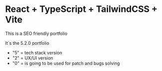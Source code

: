 # React + TypeScript + TailwindCSS + Vite

This is a SEO friendly portfolio

It´s the 5.2.0 portfolio
 - "5" = tech stack version
 - "2" = UX/UI version
 - "0" = is going to be used for patch and bugs solving
